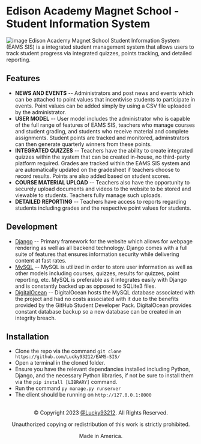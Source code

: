 
# Edison Academy Magnet School - Student Information System
![image](https://user-images.githubusercontent.com/63886761/223351912-4a8ca7a6-3527-494a-8b71-66fcd7ec8bf8.png)
Edison Academy Magnet School Student Information System (EAMS SIS) is a integrated student management system that allows users to track student progress via integrated quizzes, points tracking, and detailed reporting.

## Features

* <b>NEWS AND EVENTS</b> -- Administrators and post news and events which can be attached to point values that incentivise students to participate in events. Point values can be added simply by using a CSV file uploaded by the administrator.
* <b>USER MODEL</b> -- User model includes the administrator who is capable of the full range of features of EAMS SIS, teachers who manage courses and student grading, and students who receive material and complete assignments. Student points are tracked and monitored, adminstrators can then generate quarterly winners from these points.
* <b>INTEGRATED QUIZZES</b> -- Teachers have the ability to create integrated quizzes within the system that can be created in-house, no third-party platform required. Grades are tracked within the EAMS SIS system and are automatically updated on the gradesheet if teachers choose to record results. Points are also added based on student scores.
* <b>COURSE MATERIAL UPLOAD</b> -- Teachers also have the opportunity to securely upload documents and videos to the website to be stored and viewable to students. Teachers fully manage such uploads.
* <b>DETAILED REPORTING</b> -- Teachers have access to reports regarding students including grades and the respective point values for students.

## Development

* <a href="https://www.djangoproject.com/">Django</a> -- Primary framework for the website which allows for webpage rendering as well as all backend technology. Django comes with a full suite of features that ensures information security while delivering content at fast rates.
* <a href="https://www.mysql.com/">MySQL</a> -- MySQL is utilized in order to store user information as well as other models including courses, quizzes, results for quizzes, point reporting, etc. MySQL is preferable as it integrates easily with Django and is constantly backed up as opposed to SQLite3 files.
* <a href="https://www.digitalocean.com/">DigitalOcean</a> -- DigitalOcean hosts the MySQL database associated with the project and had no costs associated with it due to the benefits provided by the <a>GitHub Student Developer Pack</a>. DigitalOcean provides constant database backup so a new database can be created in an integrity breach.

## Installation

* Clone the repo via the command `git clone https://github.com/Lucky93212/EAMS-SIS/`
* Open a terminal in the cloned folder.
* Ensure you have the relevant dependancies installed including Python, Django, and the necessary Python libraries, if not be sure to install them via the `pip install [LIBRARY]` command.
* Run the command `py manage.py runserver`
* The client should be running on `http://127.0.0.1:8000`

<br>
<div align="center">
© Copyright 2023 <a href="https://github.com/Lucky93212">@Lucky93212</a>. All Rights Reserved.

Unauthorized copying or redistribution of this work is strictly prohibited.

Made in America.
</div>
